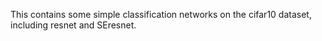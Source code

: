 This contains some simple classification networks on the cifar10 dataset, including resnet and SEresnet.
